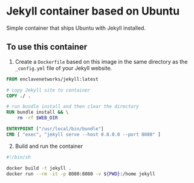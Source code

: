 # Jekyll container based on Ubuntu

Simple container that ships Ubuntu with Jekyll installed.

## To use this container

1. Create a `Dockerfile` based on this image in the same directory as the `_config.yml` file of your Jekyll website.

```dockerfile
FROM enclavenetworks/jekyll:latest

# copy Jekyll site to container
COPY ./ .

# run bundle install and then clear the directory
RUN bundle install && \
    rm -rf $WEB_DIR

ENTRYPOINT ["/usr/local/bin/bundle"]
CMD [ "exec", "jekyll serve --host 0.0.0.0 --port 8080" ]
```

2. Build and run the container

```bash
#!/bin/sh

docker build -t jekyll .
docker run --rm -it -p 8080:8080 -v ${PWD}:/home jekyll
```
